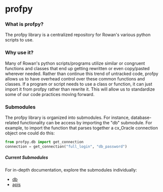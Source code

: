 # profpy
### What is profpy?
The profpy library is a centralized repository for Rowan's various python scripts to use.

### Why use it?
Many of Rowan's python scripts/programs utilize similar or congruent functions and classes that end up getting rewritten or even
copy/pasted wherever needed. Rather than continue this trend of untracked code, profpy allows us to have overhead control over these common functions
and classes. If a program or script needs to use a class or function, it can just import it from profpy rather than rewrite it. This will allow us
to standardize some of our code practices moving forward. 


### Submodules
The profpy library is organized into submodules. For instance, database-related functionality can be access by importing the 
"db" submodule. For example, to import the function that parses together a cx_Oracle connection object one could do this:

```python
from profpy.db import get_connection
connection = get_connection("full_login", "db_password")
```

##### Current Submodules
For in-depth documentation, explore the submodules individually:
- [db](./profpy/db)
- [apis](./profpy/apis)